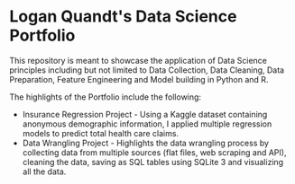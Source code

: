 # Logan Quandt's Data Science Portfolio
This repository is meant to showcase the application of Data Science principles including but not limited to Data Collection, Data Cleaning, Data Preparation, Feature Engineering and Model building in Python and R.

The highlights of the Portfolio include the following:
 - Insurance Regression Project - Using a Kaggle dataset containing anonymous demographic information, I applied multiple regression models to predict total health care claims.
 - Data Wrangling Project - Highlights the data wrangling process by collecting data from multiple sources (flat files, web scraping and API), cleaning the data, saving as SQL tables using SQLite 3 and visualizing all the data.

